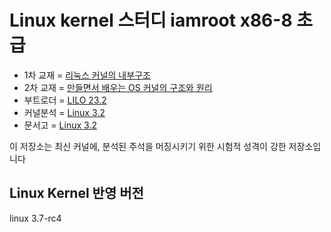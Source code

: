 Linux kernel 스터디 iamroot x86-8 초급
========================================
* 1차 교재 = [리눅스 커널의 내부구조](http://www.yes24.com/24/goods/3080849)
* 2차 교재 = [만들면서 배우는 OS 커널의 구조와 원리](http://www.yes24.com/24/goods/1469757)
* 부트로더 = [LILO 23.2](http://code.google.com/p/linx86study8-lilo232)
* 커널분석 = [Linux 3.2](https://github.com/x86-8/linux-3.2.git)
* 문서고 = [Linux 3.2](https://github.com/x86-8/x86-8-docs.git)

이 저장소는 최신 커널에, 분석된 주석을 머징시키기 위한 시험적 성격이 강한 저장소입니다

Linux Kernel 반영 버전
-----------------------
linux 3.7-rc4
